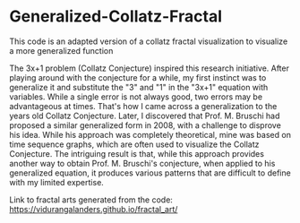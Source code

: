 # Generalized-Collatz-Fractal
 This code is an adapted version of a collatz fractal visualization to visualize a more generalized function

 The 3x+1 problem (Collatz Conjecture) inspired this research initiative. After playing around with the conjecture for a while, my first instinct was to generalize it and substitute the "3" and "1" in the "3x+1" equation with variables. While a single error is not always good, two errors may be advantageous at times. That's how I came across a generalization to the years old Collatz Conjecture. Later, I discovered that Prof. M. Bruschi had proposed a similar generalized form in 2008, with a challenge to disprove his idea. While his approach was completely theoretical, mine was based on time sequence graphs, which are often used to visualize the Collatz Conjecture. The intriguing result is that, while this approach provides another way to obtain Prof. M. Bruschi's conjecture, when applied to his generalized equation, it produces various patterns that are difficult to define with my limited expertise.

 Link to fractal arts generated from the code:
 https://vidurangalanders.github.io/fractal_art/
